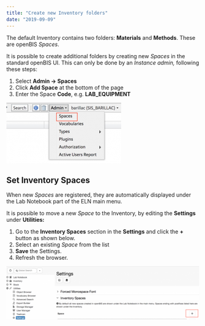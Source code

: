 ```yaml
---
title: "Create new Inventory folders"
date: "2019-09-09"
---
```


  
The default Inventory contains two folders: **Materials** and **Methods**. These are openBIS _Spaces_.

It is possible to create additional folders by creating new _Spaces_ in the standard openBIS UI. This can only be done by an _Instance admin,_ following these steps:

1. Select **Admin -> Spaces**
2. Click **Add Space** at the bottom of the page
3. Enter the Space **Code**, e.g. **LAB\_EQUIPMENT**

![](images/spaces-admin-UI-300x158.png)

## Set Inventory Spaces

  
When new _Spaces_ are registered, they are automatically displayed under the Lab Notebook part of the ELN main menu.

It is possible to move a new _Space_ to the Inventory, by editing the **Settings** under **Utilities:**

1. Go to the **Inventory Spaces** section in the **Settings** and click the **+** button as shown below.
2. Select an existing _Space_ from the list
3. **Save** the Settings.
4. Refresh the browser.

![](images/settings-inventory-spaces-1024x282.png)
